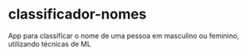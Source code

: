 # classificador-nomes
App para classificar o nome de uma pessoa em masculino ou feminino, utilizando técnicas de ML

